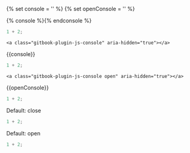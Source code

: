 {% set console = '<a class="gitbook-plugin-js-console" aria-hidden="true"></a>' %}
{% set openConsole = '<a class="gitbook-plugin-js-console open" aria-hidden="true"></a>' %}

{% console %}{% endconsole %}
```js
1 + 2;
```

`<a class="gitbook-plugin-js-console" aria-hidden="true"></a>`

{{console}}
```js
1 + 2;
```

`<a class="gitbook-plugin-js-console open" aria-hidden="true"></a>`

{{openConsole}}
```js
1 + 2;
```

Default: close

<!-- js-console:close -->
```js
1 + 2;
```

Default: open

<!-- js-console:open -->
```js
1 + 2;
```
